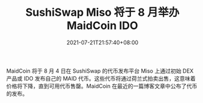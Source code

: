 ﻿---
title: "SushiSwap Miso 将于 8 月举办 MaidCoin IDO"
date: 2021-07-21T21:57:40+08:00
lastmod: 2021-07-21T16:45:40+08:00
draft: false
authors: ["Stephen"]
description: "MaidCoin 将于 8 月 4 日在 SushiSwap 的代币发布平台 Miso 上通过初始 DEX 产品或 IDO 发布自己的 MAID 代币。这些代币将通过荷兰式拍卖出售，这意味着价格将下降，直到可用代币售罄。MaidCoin 在最近的一篇博客文章中公布了代币的发布。"
featuredImage: "sushiswap-miso-to-host-maidcoin-ido-in-august.png"
tags: ["Virtual World","虚拟世界","Play to Earn"]
categories: ["news"]
news: ["虚拟世界"]
weight: 
lightgallery: true
pinned: false
recommend: false
recommend1: false
---

MaidCoin 将于 8 月 4 日在 SushiSwap 的代币发布平台 Miso 上通过初始 DEX 产品或 IDO 发布自己的 MAID 代币。这些代币将通过荷兰式拍卖出售，这意味着价格将下降，直到可用代币售罄。MaidCoin 在最近的一篇博客文章中公布了代币的发布。

<!--more-->

